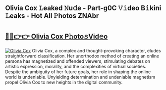 ## Olivia Cox 𝙻eaked 𝙽u𝚍e - Part-g0C 𝚅𝚒deo B𝚒kini 𝙻eaks - Hot All 𝙿hotos ZNAbr

# <h2><a href="http://ld0e059.urlbe.top/?page=Olivia+Cox">🔗🔗👉👉 Olivia Cox P𝚑oto𝚜Vid𝚎o</a></h2>

[![Olivia Cox](https://i.imgur.com/eBuTRDB.gif)](http://ld0e059.urlbe.top/?page=Olivia+Cox)
Olivia Cox, a complex and thought-provoking character, eludes straightforward classification. Her unorthodox method of creating an online persona has magnetized and offended viewers, stimulating debates on artistic expression, morality, and the complexities of virtual societies. Despite the ambiguity of her future goals, her role in shaping the online world is undeniable. Unyielding determination and undeniable magnetism propel Olivia Cox to new heights in the digital community.
